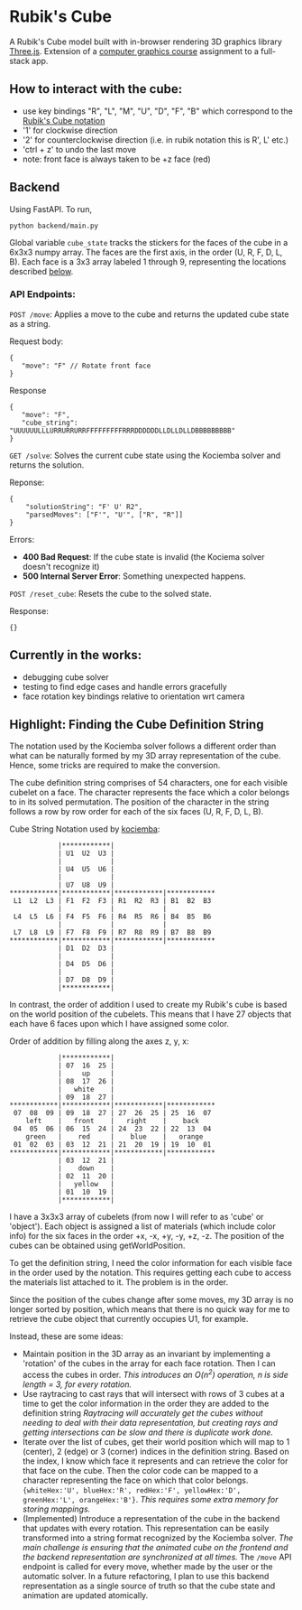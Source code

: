 # Rubik's Cube

A Rubik's Cube model built with in-browser rendering 3D graphics library [Three.js](https://threejs.org/). Extension of a [computer graphics course](https://www.students.cs.ubc.ca/~cs-314) assignment to a full-stack app.


## How to interact with the cube:
- use key bindings "R", "L", "M", "U", "D", "F", "B" which correspond to the [Rubik's Cube notation](https://ruwix.com/the-rubiks-cube/notation/)
- '1' for clockwise direction
- '2' for counterclockwise direction (i.e. in rubik notation this is R', L' etc.)
- 'ctrl + z' to undo the last move
- note: front face is always taken to be +z face (red)

## Backend
Using FastAPI. To run,
```
python backend/main.py
```

Global variable `cube_state` tracks the stickers for the faces of the cube in a 6x3x3 numpy array. The faces are the first axis, in the order (U, R, F, D, L, B). Each face is a 3x3 array labeled 1 through 9, representing the locations described [below](#highlight-finding-the-cube-definition-string).

### API Endpoints:

`POST /move`: Applies a move to the cube and returns the updated cube state as a string.

Request body:
```
{
   "move": "F" // Rotate front face
}
```
Response
```
{
   "move": "F",
   "cube_string": "UUUUUULLLURRURRURRFFFFFFFFFRRRDDDDDDLLDLLDLLDBBBBBBBBB"
}
```

`GET /solve`: Solves the current cube state using the Kociemba solver and returns the solution.

Reponse:
```
{
    "solutionString": "F' U' R2",
    "parsedMoves": ["F'", "U'", ["R", "R"]]
}
```
Errors:
- **400 Bad Request**: If the cube state is invalid (the Kociema solver doesn't recognize it)
- **500 Internal Server Error**: Something unexpected happens.

`POST /reset_cube`: Resets the cube to the solved state.

Response:
```
{}
```



## Currently in the works:
- debugging cube solver
- testing to find edge cases and handle errors gracefully
- face rotation key bindings relative to orientation wrt camera


## Highlight: Finding the Cube Definition String
The notation used by the Kociemba solver follows a different order than what can be naturally formed by my 3D array representation of the cube. Hence, some tricks are required to make the conversion.

The cube definition string comprises of 54 characters, one for each visible cubelet on a face. The character represents the face which a color belongs to in its solved permutation. The position of the character in the string follows a row by row order for each of the six faces (U, R, F, D, L, B).

Cube String Notation used by [kociemba](https://pypi.org/project/kociemba/):
```
            |************|
            | U1  U2  U3 |
            |            |
            | U4  U5  U6 |
            |            |
            | U7  U8  U9 |
************|************|************|************
 L1  L2  L3 | F1  F2  F3 | R1  R2  R3 | B1  B2  B3 
            |            |            |            
 L4  L5  L6 | F4  F5  F6 | R4  R5  R6 | B4  B5  B6 
            |            |            |            
 L7  L8  L9 | F7  F8  F9 | R7  R8  R9 | B7  B8  B9 
************|************|************|************
            | D1  D2  D3 |
            |            |
            | D4  D5  D6 |
            |            |
            | D7  D8  D9 |
            |************|
```
In contrast, the order of addition I used to create my Rubik's cube is based on the world position of the cubelets. This means that I have 27 objects that each have 6 faces upon which I have assigned some color. 

Order of addition by filling along the axes z, y, x:
```
            |************|
            | 07  16  25 |
            |     up     |
            | 08  17  26 |
            |   white    |
            | 09  18  27 |
************|************|************|************
 07  08  09 | 09  18  27 | 27  26  25 | 25  16  07 
    left    |   front    |   right    |    back    
 04  05  06 | 06  15  24 | 24  23  22 | 22  13  04 
    green   |    red     |    blue    |   orange   
 01  02  03 | 03  12  21 | 21  20  19 | 19  10  01 
************|************|************|************
            | 03  12  21 |
            |    down    |
            | 02  11  20 |
            |   yellow   |
            | 01  10  19 |
            |************|
```

I have a 3x3x3 array of cubelets (from now I will refer to as 'cube' or 'object'). Each object is assigned a list of materials (which include color info) for the six faces in the order +x, -x, +y, -y, +z, -z. The position of the cubes can be obtained using getWorldPosition.

To get the definition string, I need the color information for each visible face in the order used by the notation. This requires getting each cube to access the materials list attached to it. The problem is in the order. 

Since the position of the cubes change after some moves, my 3D array is no longer sorted by position, which means that there is no quick way for me to retrieve the cube object that currently occupies U1, for example.

Instead, these are some ideas:
- Maintain position in the 3D array as an invariant by implementing a 'rotation' of the cubes in the array for each face rotation. Then I can access the cubes in order. *This introduces an $O(n^2)$ operation, n is side length = 3, for every rotation.*
- Use raytracing to cast rays that will intersect with rows of 3 cubes at a time to get the color information in the order they are added to the definition string *Raytracing will accurately get the cubes without needing to deal with their data representation, but creating rays and getting intersections can be slow and there is duplicate work done.*
- Iterate over the list of cubes, get their world position which will map to 1 (center), 2 (edge) or 3 (corner) indices in the definition string. Based on the index, I know which face it represents and can retrieve the color for that face on the cube. Then the color code can be mapped to a character representing the face on which that color belongs.
`{whiteHex:'U', blueHex:'R', redHex:'F', yellowHex:'D', greenHex:'L', orangeHex:'B'}`. *This requires some extra memory for storing mappings.*
- (Implemented) Introduce a representation of the cube in the backend that updates with every rotation. This representation can be easily transformed into a string format recognized by the Kociemba solver. *The main challenge is ensuring that the animated cube on the frontend and the backend representation are synchronized at all times.* The `/move` API endpoint is called for every move, whether made by the user or the automatic solver. In a future refactoring, I plan to use this backend representation as a single source of truth so that the cube state and animation are updated atomically.
